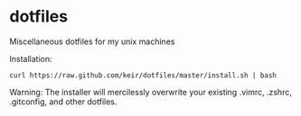 dotfiles
========

Miscellaneous dotfiles for my unix machines

Installation:

    curl https://raw.github.com/keir/dotfiles/master/install.sh | bash

Warning: The installer will mercilessly overwrite your existing .vimrc, .zshrc,
.gitconfig, and other dotfiles.
